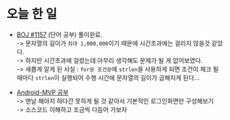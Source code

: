 # 오늘 한 일

* [BOJ #1157](https://www.acmicpc.net/problem/1157) (단어 공부) 풀이완료.  
-> 문자열의 길이가 `최대 1,000,000`이기 때문에 시간초과에는 걸리지 않을것 같았다.  
-> 하지만 시간초과에 걸렸는데 아무리 생각해도 문제가 될 게 없어보였다.  
-> 새롭게 알게 된 사실 : `for문 조건문`에 `strlen`을 사용하게 되면 조건이 체크 될 때마다 `strlen`이 실행되어 수행 시간에 문자열의 길이가 곱해지게 된다...

* [Android-MVP 공부](https://github.com/seungrokoh/java-android-mvp-example)  
-> 맨날 해야지 하다간 못하게 될 것 같아서 기본적인 로그인화면만 구성해보기  
-> 소스코드 이해하고 조금씩 다듬어 가보자
